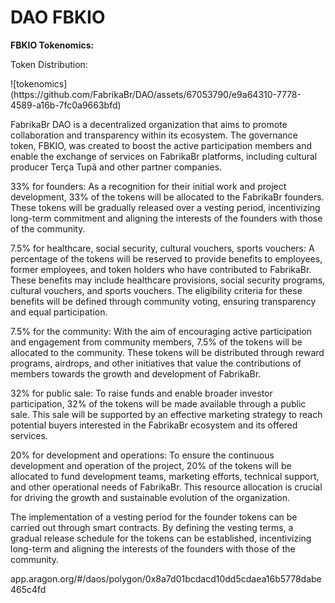 # DAO FBKIO

<p><b>FBKIO Tokenomics:</b></p>
<p>Token Distribution:</p>
<div>
  ![tokenomics](https://github.com/FabrikaBr/DAO/assets/67053790/e9a64310-7778-4589-a16b-7fc0a9663bfd)
</div>


<p>FabrikaBr DAO is a decentralized organization that aims to promote collaboration and transparency within its ecosystem. The governance token, FBKIO, was created to boost the active participation members and enable the exchange of services on FabrikaBr platforms, including cultural producer Terça Tupã and other partner companies.</p>
<p>33% for founders: As a recognition for their initial work and project development, 33% of the tokens will be allocated to the FabrikaBr founders. These tokens will be gradually released over a vesting period, incentivizing long-term commitment and aligning the interests of the founders with those of the community.</p>
<p>7.5% for healthcare, social security, cultural vouchers, sports vouchers: A percentage of the tokens will be reserved to provide benefits to employees, former employees, and token holders who have contributed to FabrikaBr. These benefits may include healthcare provisions, social security programs, cultural vouchers, and sports vouchers. The eligibility criteria for these benefits will be defined through community voting, ensuring transparency and equal participation.</p>
<p>7.5% for the community: With the aim of encouraging active participation and engagement from community members, 7.5% of the tokens will be allocated to the community. These tokens will be distributed through reward programs, airdrops, and other initiatives that value the contributions of members towards the growth and development of FabrikaBr.</p>
<p>32% for public sale: To raise funds and enable broader investor participation, 32% of the tokens will be made available through a public sale. This sale will be supported by an effective marketing strategy to reach potential buyers interested in the FabrikaBr ecosystem and its offered services.</p>
<p>20% for development and operations: To ensure the continuous development and operation of the project, 20% of the tokens will be allocated to fund development teams, marketing efforts, technical support, and other operational needs of FabrikaBr. This resource allocation is crucial for driving the growth and sustainable evolution of the organization.</p>
<p>The implementation of a vesting period for the founder tokens can be carried out through smart contracts. By defining the vesting terms, a gradual release schedule for the tokens can be established, incentivizing long-term and aligning the interests of the founders with those of the community.</p>


app.aragon.org/#/daos/polygon/0x8a7d01bcdacd10dd5cdaea16b5778dabe465c4fd
